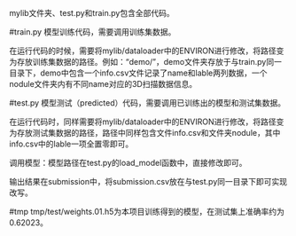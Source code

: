 mylib文件夹、test.py和train.py包含全部代码。

#train.py
模型训练代码，需要调用训练集数据。

在运行代码的时候，需要将mylib/dataloader中的ENVIRON进行修改，将路径变为存放训练集数据的路径。例如：“demo/”，demo文件夹存放于与train.py同一目录下，demo中包含一个info.csv文件记录了name和lable两列数据，一个nodule文件夹内有不同name对应的3D扫描数据信息。



#test.py
模型测试（predicted）代码，需要调用已训练出的模型和测试集数据。

在运行代码时，同样需要将mylib/dataloader中的ENVIRON进行修改，将路径变为存放测试集数据的路径，路径中同样包含文件info.csv和文件夹nodule，其中info.csv中的lable一项全置零即可。

调用模型：模型路径在test.py的load_model函数中，直接修改即可。

输出结果在submission中，将submission.csv放在与test.py同一目录下即可实现改写。



#tmp
tmp/test/weights.01.h5为本项目训练得到的模型，在测试集上准确率约为0.62023。

